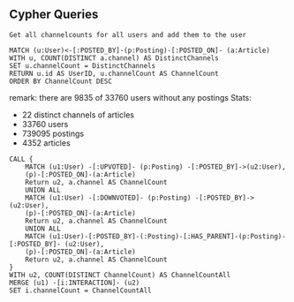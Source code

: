 ## Cypher Queries
`Get all channelcounts for all users and add them to the user`
```{cypher}
MATCH (u:User)<-[:POSTED_BY]-(p:Posting)-[:POSTED_ON]- (a:Article)
WITH u, COUNT(DISTINCT a.channel) AS DistinctChannels
SET u.channelCount = DistinctChannels
RETURN u.id AS UserID, u.channelCount AS ChannelCount
ORDER BY ChannelCount DESC
```
remark: there are 9835  of 33760 users without any postings
Stats:
- 22 distinct channels of articles
- 33760 users
- 739095 postings
- 4352 articles

```{cypher}
CALL {
    MATCH (u1:User) -[:UPVOTED]- (p:Posting) -[:POSTED_BY]->(u2:User),
    (p)-[:POSTED_ON]-(a:Article)
    Return u2, a.channel AS ChannelCount
    UNION ALL
    MATCH (u1:User) -[:DOWNVOTED]- (p:Posting) -[:POSTED_BY]->(u2:User),
    (p)-[:POSTED_ON]-(a:Article)
    Return u2, a.channel AS ChannelCount
    UNION ALL
    MATCH (u1:User)-[:POSTED_BY]-(:Posting)-[:HAS_PARENT]-(p:Posting)-[:POSTED_BY]- (u2:User),
    (p)-[:POSTED_ON]-(a:Article)
    Return u2, a.channel AS ChannelCount
}
WITH u2, COUNT(DISTINCT ChannelCount) AS ChannelCountAll
MERGE (u1) -[i:INTERACTION]- (u2)
SET i.channelCount = ChannelCountAll
```